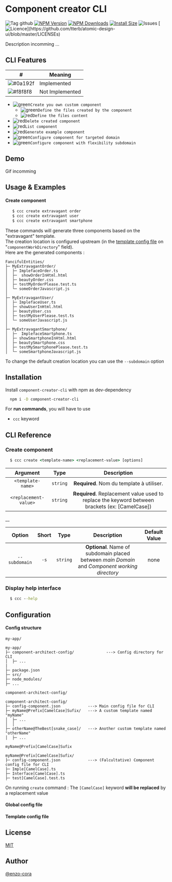
# Component creator CLI

![Tag github](https://img.shields.io/github/tag/enzo-cora/component-creator-cli.svg)
[![NPM Version](http://img.shields.io/npm/v/component-creator-cli.svg)](https://www.npmjs.org/package/component-creator-cli)
[![NPM Downloads](https://img.shields.io/npm/dm/component-creator-cli.svg)](https://npmcharts.com/compare/component-creator-cli?minimal=true)
[![Install Size](https://packagephobia.now.sh/badge?p=component-creator-cli)](https://packagephobia.now.sh/result?p=component-creator-cli)
![Issues](https://img.shields.io/github/issues/enzo-cora/component-creator-cli.svg)
[![Licence](https://img.shields.io/apm/l/atomic-design-ui.svg?)](https://github.com/tterb/atomic-design-ui/blob/master/LICENSEs)

Description incomming ...


## CLI Features

| #                                                        | Meaning         |
|----------------------------------------------------------|-----------------|
| ![#0a192f](https://via.placeholder.com/10/00A000?text=+) | Implemented     |
| ![#f8f8f8](https://via.placeholder.com/10/e71837?text=+) | Not Implemented |


- ![green](https://via.placeholder.com/10/00A000?text=+)`Create you own custom component`
    - ![green](https://via.placeholder.com/10/00A000?text=+)`Define the files created by the component`
    - ![red](https://via.placeholder.com/10/e71837?text=+)`Define the files content`
- ![red](https://via.placeholder.com/10/e71837?text=+)`Delete created component`
- ![red](https://via.placeholder.com/10/e71837?text=+)`List component`
- ![red](https://via.placeholder.com/10/e71837?text=+)`Generate example component`
- ![green](https://via.placeholder.com/10/00A000?text=+)`Configure component for targeted domain `
- ![green](https://via.placeholder.com/10/00A000?text=+)`Configure component with flexibility subdomain`


## Demo

Gif incomming

## Usage & Examples

#### Create component
```cmd
   $ ccc create extravagant order
   $ ccc create extravagant user
   $ ccc create extravagant smartphone
```

These commands will generate three components based on the "extravagant" template.  
The creation location is configured upstream (in the [template config file](#template-config-file) on "`componentWorkDirectory`" field).  
Here are the generated components :
```
FancifulEntities/
├─ MyExtravagantOrder/
│  ├─ ImplefaceOrder.ts          
│  ├─  showOrderInHtml.html
│  ├─ beautyOrder.css
│  ├─ testMyOrderPlease.test.ts
│  └─ someOrderJavascript.js
│  
├─ MyExtravagantUser/
│  ├─ ImplefaceUser.ts          
│  ├─ showUserInHtml.html
│  ├─ beautyUser.css
│  ├─ testMyUserPlease.test.ts
│  └─ someUserJavascript.js
│  
├─ MyExtravagantSmartphone/
│  ├─  ImplefaceSmartphone.ts          
│  ├─ showSmartphoneInHtml.html
│  ├─ beautySmartphone.css
│  ├─ testMySmartphonePlease.test.ts
│  └─ someSmartphoneJavascript.js

```
To change the default creation location you can use the `--subdomain` option
## Installation

Install `component-creator-cli` with npm as dev-dependency

```bash
  npm i -D component-creator-cli
```

For **run commands**, you will have to use
- `ccc` keyword




## CLI Reference

### Create component

```cmd
  $ ccc create <template-name> <replacement-value> [options]
```
|      Argument     |  Type  |                                    Description                                   |
|:-----------------:|:------:|:--------------------------------------------------------------------------------:|
|   `<template-name>`   | `string` |                            **Required**. Nom du template à utiliser.                           |
| `<replacement-value>` | `string` | **Required**. Replacement value used to replace the keyword between brackets (ex: [CamelCase]) |

__

|    Option   | Short |  Type  |                                    Description                                   | Default Value |
|:-----------:|:-----:|:------:|:--------------------------------------------------------------------------------:|:-------------:|
| `--subdomain` |   `-s`  | `string` | **Optional**. Name of subdomain placed between *main Domain* and *Component working directory* |      none     |

### Display help interface

```cmd
  $ ccc --help
```
## Configuration

#### Config structure
`my-app/`
```
my-app/
├─ component-architect-config/              ---> Config directory for CLI
│  ├─ ...
|
├─ package.json
├─ src/
├─ node_modules/
├─ ...

```


`component-architect-config/`
```
component-architect-config/
├─ config-component.json            ---> Main config file for CLI
├─ myName@Prefix[CamelCase]Sufix/   ---> A custom template named "myName"
│  ├─ ...
│  │
├─ otherName@TheBest[snake_case]/   ---> Another custom template named "otherName"
│  ├─ ...

```

`myName@Prefix[CamelCase]Sufix`
```
myName@Prefix[CamelCase]Sufix/
├─ config-component.json            ---> (Falcultative) Component config file for CLI
├─ Imple[CamelCase].ts
├─ Interface[CamelCase].ts
├─ test[CamelCase].test.ts
```
On running `create` command  : The `[CamelCase]` keyword **will be replaced** by a replacement value

#### Global config file


#### Template config file
## License

[MIT](https://choosealicense.com/licenses/mit/)


## Author

[@enzo-cora](https://www.github.com/enzo-cora)
